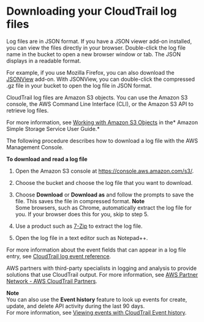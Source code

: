 # Downloading your CloudTrail log files<a name="cloudtrail-read-log-files"></a>

Log files are in JSON format\. If you have a JSON viewer add\-on installed, you can view the files directly in your browser\. Double\-click the log file name in the bucket to open a new browser window or tab\. The JSON displays in a readable format\. 

For example, if you use Mozilla Firefox, you can also download the [JSONView](https://addons.mozilla.org/en-us/firefox/addon/jsonview) add\-on\. With JSONView, you can double\-click the compressed \.gz file in your bucket to open the log file in JSON format\. 

CloudTrail log files are Amazon S3 objects\. You can use the Amazon S3 console, the AWS Command Line Interface \(CLI\), or the Amazon S3 API to retrieve log files\. 

For more information, see [Working with Amazon S3 Objects](https://docs.aws.amazon.com/AmazonS3/latest/dev/UsingObjects.html) in the* Amazon Simple Storage Service User Guide\.*

The following procedure describes how to download a log file with the AWS Management Console\.

**To download and read a log file**

1. Open the Amazon S3 console at [https://console\.aws\.amazon\.com/s3/](https://console.aws.amazon.com/s3/)\.

1. Choose the bucket and choose the log file that you want to download\.

1. Choose **Download** or **Download as** and follow the prompts to save the file\. This saves the file in compressed format\.
**Note**  
Some browsers, such as Chrome, automatically extract the log file for you\. If your browser does this for you, skip to step 5\.

1. Use a product such as [7\-Zip](http://www.7-zip.org) to extract the log file\.

1. Open the log file in a text editor such as Notepad\+\+\.



For more information about the event fields that can appear in a log file entry, see [CloudTrail log event reference](cloudtrail-event-reference.md)\. 

AWS partners with third\-party specialists in logging and analysis to provide solutions that use CloudTrail output\. For more information, see [AWS Partner Network \- AWS CloudTrail Partners](https://aws.amazon.com/cloudtrail/partners)\. 

**Note**  
You can also use the **Event history** feature to look up events for create, update, and delete API activity during the last 90 days\.  
For more information, see [Viewing events with CloudTrail Event history](view-cloudtrail-events.md)\.